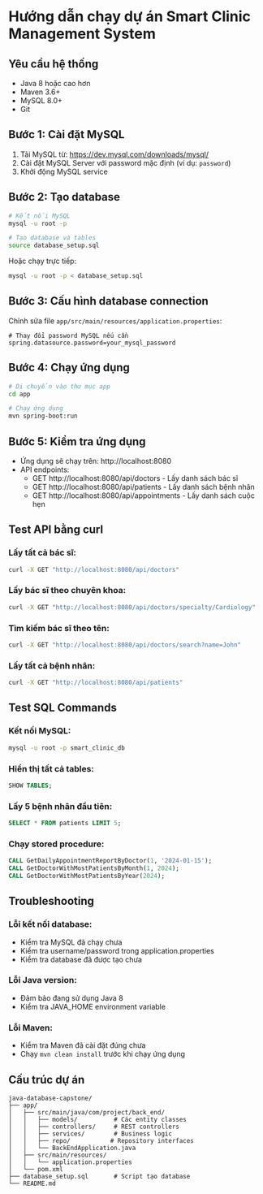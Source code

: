 # Hướng dẫn chạy dự án Smart Clinic Management System

## Yêu cầu hệ thống
- Java 8 hoặc cao hơn
- Maven 3.6+
- MySQL 8.0+
- Git

## Bước 1: Cài đặt MySQL
1. Tải MySQL từ: https://dev.mysql.com/downloads/mysql/
2. Cài đặt MySQL Server với password mặc định (ví dụ: `password`)
3. Khởi động MySQL service

## Bước 2: Tạo database
```bash
# Kết nối MySQL
mysql -u root -p

# Tạo database và tables
source database_setup.sql
```

Hoặc chạy trực tiếp:
```bash
mysql -u root -p < database_setup.sql
```

## Bước 3: Cấu hình database connection
Chỉnh sửa file `app/src/main/resources/application.properties`:
```properties
# Thay đổi password MySQL nếu cần
spring.datasource.password=your_mysql_password
```

## Bước 4: Chạy ứng dụng
```bash
# Di chuyển vào thư mục app
cd app

# Chạy ứng dụng
mvn spring-boot:run
```

## Bước 5: Kiểm tra ứng dụng
- Ứng dụng sẽ chạy trên: http://localhost:8080
- API endpoints:
  - GET http://localhost:8080/api/doctors - Lấy danh sách bác sĩ
  - GET http://localhost:8080/api/patients - Lấy danh sách bệnh nhân
  - GET http://localhost:8080/api/appointments - Lấy danh sách cuộc hẹn

## Test API bằng curl

### Lấy tất cả bác sĩ:
```bash
curl -X GET "http://localhost:8080/api/doctors"
```

### Lấy bác sĩ theo chuyên khoa:
```bash
curl -X GET "http://localhost:8080/api/doctors/specialty/Cardiology"
```

### Tìm kiếm bác sĩ theo tên:
```bash
curl -X GET "http://localhost:8080/api/doctors/search?name=John"
```

### Lấy tất cả bệnh nhân:
```bash
curl -X GET "http://localhost:8080/api/patients"
```

## Test SQL Commands

### Kết nối MySQL:
```bash
mysql -u root -p smart_clinic_db
```

### Hiển thị tất cả tables:
```sql
SHOW TABLES;
```

### Lấy 5 bệnh nhân đầu tiên:
```sql
SELECT * FROM patients LIMIT 5;
```

### Chạy stored procedure:
```sql
CALL GetDailyAppointmentReportByDoctor(1, '2024-01-15');
CALL GetDoctorWithMostPatientsByMonth(1, 2024);
CALL GetDoctorWithMostPatientsByYear(2024);
```

## Troubleshooting

### Lỗi kết nối database:
- Kiểm tra MySQL đã chạy chưa
- Kiểm tra username/password trong application.properties
- Kiểm tra database đã được tạo chưa

### Lỗi Java version:
- Đảm bảo đang sử dụng Java 8
- Kiểm tra JAVA_HOME environment variable

### Lỗi Maven:
- Kiểm tra Maven đã cài đặt đúng chưa
- Chạy `mvn clean install` trước khi chạy ứng dụng

## Cấu trúc dự án
```
java-database-capstone/
├── app/
│   ├── src/main/java/com/project/back_end/
│   │   ├── models/          # Các entity classes
│   │   ├── controllers/     # REST controllers
│   │   ├── services/        # Business logic
│   │   ├── repo/           # Repository interfaces
│   │   └── BackEndApplication.java
│   ├── src/main/resources/
│   │   └── application.properties
│   └── pom.xml
├── database_setup.sql       # Script tạo database
└── README.md
```
